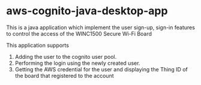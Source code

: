 # aws-cognito-java-desktop-app

This is a java application which implement the user sign-up, sign-in features to control the access of the WINC1500 Secure Wi-Fi Board 

This application supports
1. Adding the user to the cognito user pool.
2. Performing the login using the newly created user.
3. Getting the AWS credential for the user and displaying the Thing ID of the board that registered to the account


